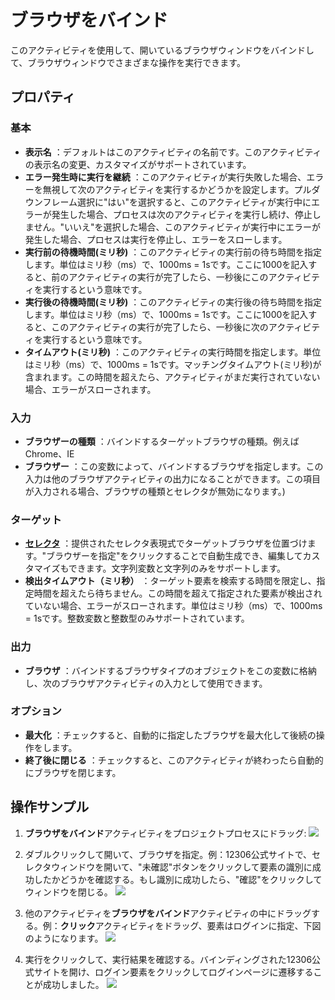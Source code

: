 # ブラウザをバインド

このアクティビティを使用して、開いているブラウザウィンドウをバインドして、ブラウザウィンドウでさまざまな操作を実行できます。

## プロパティ

### 基本

- **表示名** ：デフォルトはこのアクティビティの名前です。このアクティビティの表示名の変更、カスタマイズがサポートされています。
- **エラー発生時に実行を継続** ：このアクティビティが実行失敗した場合、エラーを無視して次のアクティビティを実行するかどうかを設定します。プルダウンフレーム選択に"はい"を選択すると、このアクティビティが実行中にエラーが発生した場合、プロセスは次のアクティビティを実行し続け、停止しません。"いいえ"を選択した場合、このアクティビティが実行中にエラーが発生した場合、プロセスは実行を停止し、エラーをスローします。
- **実行前の待機時間(ミリ秒)** ：このアクティビティの実行前の待ち時間を指定します。単位はミリ秒（ms）で、1000ms = 1sです。ここに1000を記入すると、前のアクティビティの実行が完了したら、一秒後にこのアクティビティを実行するという意味です。
- **実行後の待機時間(ミリ秒)** ：このアクティビティの実行後の待ち時間を指定します。単位はミリ秒（ms）で、1000ms = 1sです。ここに1000を記入すると、このアクティビティの実行が完了したら、一秒後に次のアクティビティを実行するという意味です。
- **タイムアウト(ミリ秒)** ：このアクティビティの実行時間を指定します。単位はミリ秒（ms）で、1000ms = 1sです。マッチングタイムアウト(ミリ秒)が含まれます。この時間を超えたら、アクティビティがまだ実行されていない場合、エラーがスローされます。

### 入力

- **ブラウザーの種類** ：バインドするターゲットブラウザの種類。例えばChrome、IE
- **ブラウザー** ：この変数によって、バインドするブラウザを指定します。この入力は他のブラウザアクティビティの出力になることができます。この項目が入力される場合、ブラウザの種類とセレクタが無効になります。)

### ターゲット
- **[セレクタ](../Appendix/Selector.md?_v=v2020.4)** ：提供されたセレクタ表現式でターゲットブラウザを位置づけます。"ブラウザーを指定"をクリックすることで自動生成でき、編集してカスタマイズもできます。文字列変数と文字列のみをサポートします。
- **検出タイムアウト（ミリ秒）** ：ターゲット要素を検索する時間を限定し、指定時間を超えたら待ちません。この時間を超えて指定された要素が検出されていない場合、エラーがスローされます。単位はミリ秒（ms）で、1000ms = 1sです。整数変数と整数型のみサポートされています。

### 出力

- **ブラウザ** ：バインドするブラウザタイプのオブジェクトをこの変数に格納し、次のブラウザアクティビティの入力として使用できます。

### オプション

- **最大化** ：チェックすると、自動的に指定したブラウザを最大化して後続の操作をします。
- **終了後に閉じる** ：チェックすると、このアクティビティが終わったら自動的にブラウザを閉じます。

## 操作サンプル

1. **ブラウザをバインド**アクティビティをプロジェクトプロセスにドラッグ:
![](https://docimages.blob.core.chinacloudapi.cn/images/Activities/AttacBrowser20201221.png)

2. ダブルクリックして開いて、ブラウザを指定。例：12306公式サイトで、セレクタウィンドウを開いて、"未確認"ボタンをクリックして要素の識別に成功したかどうかを確認する。もし識別に成功したら、"確認"をクリックしてウィンドウを閉じる。
![](https://docimages.blob.core.chinacloudapi.cn/images/Activities/AttacBrowser2020122102.png)

3. 他のアクティビティを**ブラウザをバインド**アクティビティの中にドラッグする。例：**クリック**アクティビティをドラッグ、要素はログインに指定、下図のようになります。
![](https://docimages.blob.core.chinacloudapi.cn/images/Activities/AttacBrowser2020122103.png)

4. 実行をクリックして、実行結果を確認する。バインディングされた12306公式サイトを開け、ログイン要素をクリックしてログインページに遷移することが成功しました。
![](https://docimages.blob.core.chinacloudapi.cn/images/Activities/AttacBrowser2020122104.png)


